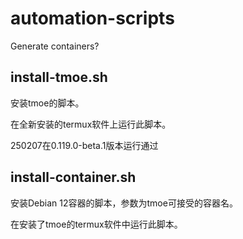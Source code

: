 # automation-scripts
Generate containers?

## install-tmoe.sh
安装tmoe的脚本。

在全新安装的termux软件上运行此脚本。

250207在0.119.0-beta.1版本运行通过

## install-container.sh
安装Debian 12容器的脚本，参数为tmoe可接受的容器名。

在安装了tmoe的termux软件中运行此脚本。


